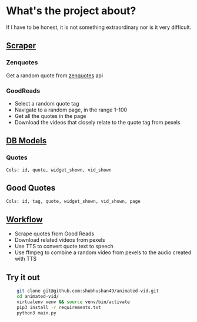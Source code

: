 # What's the project about?
If I have to be honest, it is not something extraordinary nor is it very difficult.

## [Scraper](utils/scraper.py)
### Zenquotes
Get a random quote from [zenquotes](https://zenquotes.io/api/quotes/) api
### GoodReads
- Select a random quote tag
- Navigate to a random page, in the range 1-100
- Get all the quotes in the page
- Download the videos that closely relate to the quote tag from pexels

## [DB Models](utils/db_models.py)
### Quotes
    Cols: id, quote, widget_shown, vid_shown
## Good Quotes
    Cols: id, tag, quote, widget_shown, vid_shown, page

## [Workflow](main.py)
- Scrape quotes from Good Reads
- Download related videos from pexels
- Use TTS to convert quote text to speech
- Use ffmpeg to combine a random video from pexels to the audio created with TTS

## Try it out
```bash
    git clone git@github.com:shubhushan49/animated-vid.git
    cd animated-vid/
    virtualenv venv && source venv/bin/activate
    pip3 install -r requirements.txt
    python3 main.py
```